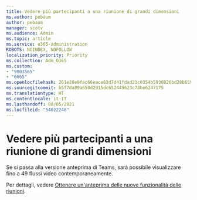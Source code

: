 ```yaml
---
title: Vedere più partecipanti a una riunione di grandi dimensioni
ms.author: pebaum
author: pebaum
manager: scotv
ms.audience: Admin
ms.topic: article
ms.service: o365-administration
ROBOTS: NOINDEX, NOFOLLOW
localization_priority: Priority
ms.collection: Adm_O365
ms.custom:
- "9003565"
- "6665"
ms.openlocfilehash: 261e28e9fac66eace63d7d41fdad21c0354b5930826bd28b659ce5e3d159655f
ms.sourcegitcommit: b5f7da89a650d2915dc652449623c78be6247175
ms.translationtype: HT
ms.contentlocale: it-IT
ms.lasthandoff: 08/05/2021
ms.locfileid: "54022248"
---
```

# <a name="see-more-participants-in-a-large-meeting"></a>Vedere più partecipanti a una riunione di grandi dimensioni

Se si passa alla versione anteprima di Teams, sarà possibile visualizzare fino a 49 flussi video contemporaneamente.

Per dettagli, vedere [Ottenere un'anteprima delle nuove funzionalità delle riunioni](https://support.microsoft.com/office/04533e91-3203-4530-a1c0-8f77c0731699).
